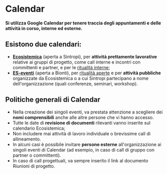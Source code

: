 # Calendar

**Si utilizza Google Calendar per tenere traccia degli appuntamenti e delle attività in corso, interne ed esterne.**

## Esistono due calendari:&#x20;

* [**Ecosistemica**](https://calendar.google.com/calendar/embed?src=c6ab44488de3af12bcd30d0e5c22436625f9ce2bc6ff3941bfe9a23fff2397a9%40group.calendar.google.com\&ctz=Europe%2FRome) (aperta a Sintropi), per **attività prettamente lavorative** relative ai gruppi di progetto, come call interne e incontri con committenti e partner, e per le [ritualità interne](../partecipazione/ritualita-interne.md);&#x20;
* [**ES-eventi**](https://calendar.google.com/calendar/u/0?cid=MzJjYzNjNWMyZjFjMzAwZDBkYjExZWM3Yzc3OTE1ZGZhZjE5ZTk3YmE5NDk2NjUyMWZjNDkyNTllNjIyMWFkZEBncm91cC5jYWxlbmRhci5nb29nbGUuY29t) (aperta a Bionti), per [ritualità aperte](../sistema-organizzativo/ritualita-aperte.md) e per **attività pubbliche** organizzate da Ecosistemica o a cui Sintropi partecipano a nome dell'organizzazione (quali conferenze, seminari, workshop).

## Politiche generali di Calendar

* Nella creazione dei singoli eventi, va prestata attenzione a scegliere dei **nomi comprensibili** anche alle altre persone che vi hanno accesso.
* Tutte le date di **revisione di documenti** rilevanti vanno inserite sul calendario Ecosistemica;&#x20;
* Non includere mai attività di lavoro individuale o brevissime call di allineamento.
* In alcuni casi è possibile invitare **persone esterne** all'organizzazione ai singoli eventi di Calendar (ad esempio, in caso di call di gruppo con partner o committenti).
* In caso di call progettuali, va sempre inserito il link al documento Riunioni di progetto.
